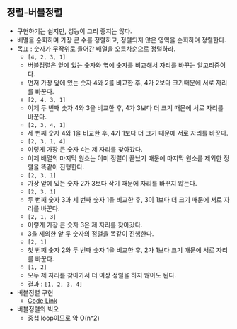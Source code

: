 ## 정렬-버블정렬

- 구현하기는 쉽지만, 성능이 그리 좋지는 않다.
- 배열을 순회하며 가장 큰 수를 정렬하고, 정렬되지 않은 영역을 순회하며 정렬한다.
- 목표 : 숫자가 무작위로 들어간 배열을 오름차순으로 정렬하라.
  - `[4, 2, 3, 1]`
  - 버블정렬은 앞에 있는 숫자와 옆에 숫자를 비교해서 자리를 바꾸는 알고리즘이다.
  - 먼저 가장 앞에 있는 숫자 4와 2를 비교한 후, 4가 2보다 크기때문에 서로 자리를 바꾼다.
  - `[2, 4, 3, 1]`
  - 이제 두 번째 숫자 4와 3을 비교한 후, 4가 3보다 더 크기 때문에 서로 자리를 바꾼다.
  - `[2, 3, 4, 1]`
  - 세 번째 숫자 4와 1을 비교한 후, 4가 1보다 더 크기 때문에 서로 자리를 바꾼다.
  - `[2, 3, 1, 4]`
  - 이렇게 가장 큰 숫자 4는 제 자리를 찾아갔다.
  - 이제 배열의 마지막 원소는 이미 정렬이 끝났기 때문에 마지막 원소를 제외한 정렬을 똑같이 진행한다.
  - `[2, 3, 1]`
  - 가장 앞에 있는 숫자 2가 3보다 작기 때문에 자리를 바꾸지 않는다.
  - `[2, 3, 1]`
  - 두 번째 숫자 3과 세 번째 숫자 1을 비교한 후, 3이 1보다 더 크기 때문에 서로 자리를 바꾼다.
  - `[2, 1, 3]`
  - 이렇게 가장 큰 숫자 3은 제 자리를 찾아갔다.
  - 3을 제외한 앞 두 숫자의 정렬을 똑같이 진행한다.
  - `[2, 1]`
  - 첫 번째 숫자 2와 두 번째 숫자 1을 비교한 후, 2가 1보다 크기 때문에 서로 자리를 바꾼다.
  - `[1, 2]`
  - 모두 제 자리를 찾아가서 더 이상 정렬을 하지 않아도 된다.
  - 결과 : `[1, 2, 3, 4]`
- 버블정렬 구현
  - [Code Link](../dev/bubble_sort.mjs)
- 버블정렬의 빅오
  - 중첩 loop이므로 약 O(n^2)
